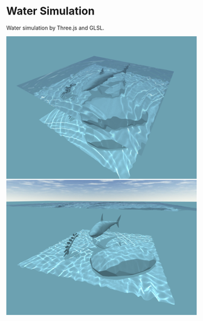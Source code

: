 # Water Simulation

[live demo]: https://water-simulation.vercel.app

Water simulation by Three.js and GLSL.

![top](screenshots/top.png)
![side](screenshots/side.png)
